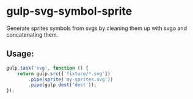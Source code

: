# gulp-svg-symbol-sprite
Generate sprites symbols from svgs by cleaning them up with svgo and concatenating them. 

## Usage:

```js
gulp.task('svg', function () {
    return gulp.src(['fixture/*.svg'])
        .pipe(sprite('my-sprites.svg'))
        .pipe(gulp.dest('dest'));
});
```
